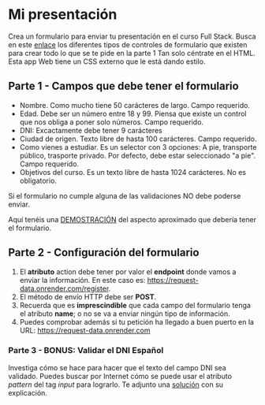 # Mi presentación 

Crea un formulario para enviar tu presentación en el curso Full Stack.
Busca en este [enlace](https://www.w3schools.com/html/html_form_elements.asp) los diferentes tipos de controles de formulario que existen para crear todo lo que se te pide en la parte 1
Tan solo céntrate en el HTML. Esta app Web tiene un CSS externo que le está dando estilo.

## Parte 1 - Campos que debe tener el formulario

- Nombre. Como mucho tiene 50 carácteres de largo. Campo requerido.
- Edad. Debe ser un número entre 18 y 99. Piensa que existe un control que nos obliga a poner solo números. Campo requerido.
- DNI: Excactamente debe tener 9 carácteres
- Ciudad de origen. Texto libre de hasta 100 carácteres. Campo requerido.
- Como vienes a estudiar. Es un selector con 3 opciones: A pie, transporte público, trasporte privado. Por defecto, debe estar seleccionado "a pie". Campo requerido.
- Objetivos del curso. Es un texto libre de hasta 1024 carácteres. No es obligatorio.


Si el formulario no cumple alguna de las validaciones NO debe poderse enviar.

Aquí tenéis una [DEMOSTRACIÓN](https://4geeks-omiras.github.io/ejercicio-formulario-html5-basico-solucion-samane/) del aspecto aproximado que debería tener el formulario.

## Parte 2 - Configuración del formulario

1. El **atributo** action debe tener por valor el **endpoint** donde vamos a enviar la información. En este caso es: https://request-data.onrender.com/register. 
2. El método de envío HTTP debe ser **POST**.
3. Recuerda que es **imprescindible** que cada campo del formulario tenga el atributo **name**; o no se va a enviar ningún tipo de información.
4. Puedes comprobar además si tu petición ha llegado a buen puerto en la URL: https://request-data.onrender.com

### Parte 3 - BONUS: Validar el DNI Español

Investiga cómo se hace para hacer que el texto del campo DNI sea validado.
Puedes buscar por Internet cómo se puede usar el atributo _pattern_ del tag _input_ para lograrlo.
Te adjunto una [solución](https://oscarm.tinytake.com/media/171dbb1?filename=1738236609479_TinyTake30-01-2025-12-30-03_638738334086463695.png&sub_type=thumbnail_preview&type=attachment&width=748&height=509) con su explicación.

